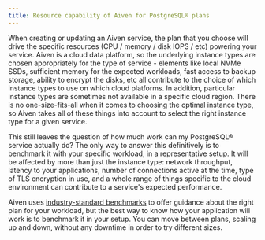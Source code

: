 ```yaml
---
title: Resource capability of Aiven for PostgreSQL® plans
---
```


When creating or updating an Aiven service, the plan that you choose
will drive the specific resources (CPU / memory / disk IOPS / etc)
powering your service. Aiven is a cloud data platform, so the underlying
instance types are chosen appropriately for the type of service -
elements like local NVMe SSDs, sufficient memory for the expected
workloads, fast access to backup storage, ability to encrypt the disks,
etc all contribute to the choice of which instance types to use on which
cloud platforms. In addition, particular instance types are sometimes
not available in a specific cloud region. There is no one-size-fits-all
when it comes to choosing the optimal instance type, so Aiven takes all
of these things into account to select the right instance type for a
given service.

This still leaves the question of how much work can my PostgreSQL®
service actually do? The only way to answer this definitively is to
benchmark it with your specific workload, in a representative setup. It
will be affected by more than just the instance type: network
throughput, latency to your applications, number of connections active
at the time, type of TLS encryption in use, and a whole range of things
specific to the cloud environment can contribute to a service\'s
expected performance.

Aiven uses [industry-standard
benchmarks](https://aiven.io/blog/aiven-for-postgresql-13-performance-on-gcp-aws-and-azure-benchmark)
to offer guidance about the right plan for your workload, but the best
way to know how your application will work is to benchmark it in your
setup. You can move between plans, scaling up and down, without any
downtime in order to try different sizes.
